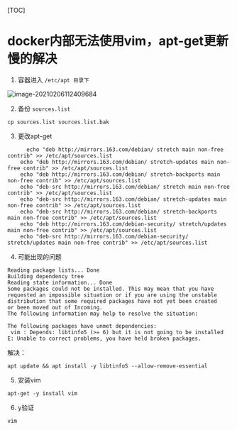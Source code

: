 [TOC]





# docker内部无法使用vim，apt-get更新慢的解决



1. 容器进入 `/etc/apt 目录下`

![image-20210206112409684](https://xiaoboblog-bucket.oss-cn-hangzhou.aliyuncs.com/blog/image-20210206112409684.png)

2. 备份 `sources.list`

```shell
cp sources.list sources.list.bak
```

3. 更改apt-get

```
	  echo "deb http://mirrors.163.com/debian/ stretch main non-free contrib" >> /etc/apt/sources.list
    echo "deb http://mirrors.163.com/debian/ stretch-updates main non-free contrib" >> /etc/apt/sources.list
    echo "deb http://mirrors.163.com/debian/ stretch-backports main non-free contrib" >> /etc/apt/sources.list
    echo "deb-src http://mirrors.163.com/debian/ stretch main non-free contrib" >> /etc/apt/sources.list
    echo "deb-src http://mirrors.163.com/debian/ stretch-updates main non-free contrib" >> /etc/apt/sources.list
    echo "deb-src http://mirrors.163.com/debian/ stretch-backports main non-free contrib" >> /etc/apt/sources.list
    echo "deb http://mirrors.163.com/debian-security/ stretch/updates main non-free contrib" >> /etc/apt/sources.list
    echo "deb-src http://mirrors.163.com/debian-security/ stretch/updates main non-free contrib" >> /etc/apt/sources.list
```

4. 可能出现的问题

```shell
Reading package lists... Done
Building dependency tree       
Reading state information... Done
Some packages could not be installed. This may mean that you have
requested an impossible situation or if you are using the unstable
distribution that some required packages have not yet been created
or been moved out of Incoming.
The following information may help to resolve the situation:

The following packages have unmet dependencies:
 vim : Depends: libtinfo5 (>= 6) but it is not going to be installed
E: Unable to correct problems, you have held broken packages.
```

解决：

```shell
apt update && apt install -y libtinfo5 --allow-remove-essential
```



5. 安装vim

```shell
apt-get -y install vim
```



6. y验证

```shell
vim
```

